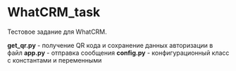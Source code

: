 # WhatCRM_task
Тестовое задание для WhatCRM.


**get_qr.py** - получение QR кода и сохранение данных авторизации в файл
**app.py** - отправка сообщения
**config.py** - конфигурационный класс с константами и переменными
